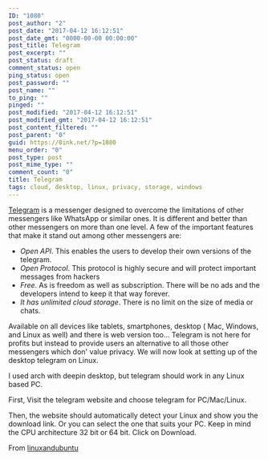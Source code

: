 ```yaml
---
ID: "1080"
post_author: "2"
post_date: "2017-04-12 16:12:51"
post_date_gmt: "0000-00-00 00:00:00"
post_title: Telegram
post_excerpt: ""
post_status: draft
comment_status: open
ping_status: open
post_password: ""
post_name: ""
to_ping: ""
pinged: ""
post_modified: "2017-04-12 16:12:51"
post_modified_gmt: "2017-04-12 16:12:51"
post_content_filtered: ""
post_parent: "0"
guid: https://0ink.net/?p=1080
menu_order: "0"
post_type: post
post_mime_type: ""
comment_count: "0"
title: Telegram
tags: cloud, desktop, linux, privacy, storage, windows
---
```



[Telegram](https://telegram.org/) is a messenger designed to overcome
the limitations of other messengers like WhatsApp or similar ones. It
is different and better than other messengers on more than one level.
A few of the important features that make it stand out among other
messengers are:

* *Open API*. This enables the users to develop their own versions of
  the telegram.
* *Open Protocol*. This protocol is highly secure and will protect
  important messages from hackers
* *Free*. As is freedom as well as subscription. There will be no ads
  and the developers intend to keep it that way forever.
* *It has unlimited cloud storage*. There is no limit on the size of
  media or chats.

Available on all devices like tablets, smartphones, desktop ( Mac,
Windows, and Linux as well) and there is web version too...
Telegram is not here for profits but instead to provide users an
alternative to all those other messengers which don' value privacy. We
will now look at setting up of the desktop telegram on Linux. 

I used arch with deepin desktop, but telegram should work in any Linux
based PC.

First, Visit the telegram website and choose telegram for PC/Mac/Linux.

Then, the website should automatically detect your Linux and show you
the download link. Or you can select the one that suits your PC. Keep
in mind the CPU architecture 32 bit or 64 bit. Click on Download.

From [linuxandubuntu](http://www.linuxandubuntu.com/home/telegram-messenger-on-linux-telegram-linux)

